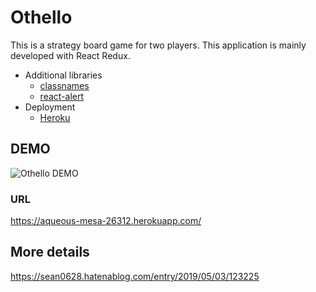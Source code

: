 # Othello

This is a strategy board game for two players.
This application is mainly developed with React Redux.

- Additional libraries
  - [classnames](https://github.com/JedWatson/classnames)
  - [react-alert](https://github.com/schiehll/react-alert)
- Deployment
  - [Heroku](https://jp.heroku.com/home)

## DEMO
![Othello DEMO](https://user-images.githubusercontent.com/35167423/57124260-0b2a9800-6dc0-11e9-8952-ffd999be89b2.gif)

### URL
https://aqueous-mesa-26312.herokuapp.com/

## More details
https://sean0628.hatenablog.com/entry/2019/05/03/123225
